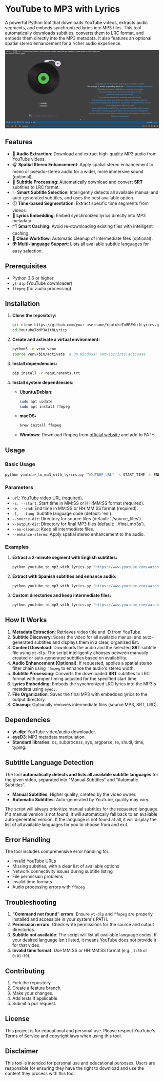 # YouTube to MP3 with Lyrics

A powerful Python tool that downloads YouTube videos, extracts audio segments, and embeds synchronized lyrics into MP3 files. This tool automatically downloads subtitles, converts them to LRC format, and embeds them directly into the MP3 metadata. It also features an optional spatial stereo enhancement for a richer audio experience.

![](images/2025-07-28_152226.png)

## Features

- 🎵 **Audio Extraction**: Download and extract high-quality MP3 audio from YouTube videos.
- 🎧 **Spatial Stereo Enhancement**: Apply spatial stereo enhancement to mono or pseudo-stereo audio for a wider, more immersive sound (optional).
- 📝 **Subtitle Processing**: Automatically download and convert **SRT** subtitles to LRC format.
- ✨ **Smart Subtitle Selection**: Intelligently detects all available manual and auto-generated subtitles, and uses the best available option.
- ⏱️ **Time-based Segmentation**: Extract specific time segments from videos.
- 🎤 **Lyrics Embedding**: Embed synchronized lyrics directly into MP3 metadata.
- 🗂️ **Smart Caching**: Avoid re-downloading existing files with intelligent caching.
- 🧹 **Clean Workflow**: Automatic cleanup of intermediate files (optional).
- 🌍 **Multi-language Support**: Lists all available subtitle languages for easy selection.

## Prerequisites

- Python 3.6 or higher
- `yt-dlp` (YouTube downloader)
- `ffmpeg` (for audio processing)

## Installation

1.  **Clone the repository:**
    ```bash
    git clone https://github.com/your-username/YoutubeToMP3WithLyrics.git
    cd YoutubeToMP3WithLyrics
    ```

2.  **Create and activate a virtual environment:**
    ```bash
    python3 -m venv venv
    source venv/bin/activate  # On Windows: venv\Scripts\activate
    ```

3.  **Install dependencies:**
    ```bash
    pip install -r requirements.txt
    ```

4.  **Install system dependencies:**
    - **Ubuntu/Debian:**
      ```bash
      sudo apt update
      sudo apt install ffmpeg
      ```
    - **macOS:**
      ```bash
      brew install ffmpeg
      ```
    - **Windows:**
      Download ffmpeg from [official website](https://ffmpeg.org/download.html) and add to PATH.

## Usage

### Basic Usage

```bash
python youtube_to_mp3_with_lyrics.py "YOUTUBE_URL" -s START_TIME -e END_TIME
```

### Parameters

- `url`: YouTube video URL (required).
- `-s, --start`: Start time in MM:SS or HH:MM:SS format (required).
- `-e, --end`: End time in MM:SS or HH:MM:SS format (required).
- `-l, --lang`: Subtitle language code (default: 'en').
- `--source-dir`: Directory for source files (default: './source_files').
- `--output-dir`: Directory for final MP3 files (default: './final_mp3s').
- `--no-cleanup`: Keep all intermediate files.
- `--enhance-stereo`: Apply spatial stereo enhancement to the audio.

### Examples

1.  **Extract a 2-minute segment with English subtitles:**
    ```bash
    python youtube_to_mp3_with_lyrics.py "https://www.youtube.com/watch?v=VIDEO_ID" -s 1:30 -e 3:30
    ```

2.  **Extract with Spanish subtitles and enhance audio:**
    ```bash
    python youtube_to_mp3_with_lyrics.py "https://www.youtube.com/watch?v=VIDEO_ID" -s 0:00 -e 5:00 -l es --enhance-stereo
    ```

3.  **Custom directories and keep intermediate files:**
    ```bash
    python youtube_to_mp3_with_lyrics.py "https://www.youtube.com/watch?v=VIDEO_ID" -s 2:15 -e 4:45 --source-dir ./downloads --output-dir ./music --no-cleanup
    ```

## How It Works

1.  **Metadata Extraction**: Retrieves video title and ID from YouTube.
2.  **Subtitle Discovery**: Scans the video for all available manual and auto-generated subtitles and displays them in a clear, organized list.
3.  **Content Download**: Downloads the audio and the selected **SRT** subtitle file using `yt-dlp`. The script intelligently chooses between manually created or auto-generated subtitles based on availability.
4.  **Audio Enhancement (Optional)**: If requested, applies a spatial stereo filter chain using `ffmpeg` to enhance the audio's stereo width.
5.  **Subtitle Processing**: Converts the downloaded **SRT** subtitles to LRC format with proper timing adjusted for the specified start time.
6.  **Lyrics Embedding**: Embeds the synchronized LRC lyrics into the MP3's metadata using `eyed3`.
7.  **File Organization**: Saves the final MP3 with embedded lyrics to the output directory.
8.  **Cleanup**: Optionally removes intermediate files (source MP3, SRT, LRC).

## Dependencies

- **yt-dlp**: YouTube video/audio downloader.
- **eyeD3**: MP3 metadata manipulation.
- **Standard libraries**: os, subprocess, sys, argparse, re, shutil, time, typing.

## Subtitle Language Detection

The tool **automatically detects and lists all available subtitle languages** for the given video, separated into "Manual Subtitles" and "Automatic Subtitles".

- **Manual Subtitles**: Higher quality, created by the video owner.
- **Automatic Subtitles**: Auto-generated by YouTube, quality may vary.

The script will always prioritize manual subtitles for the requested language. If a manual version is not found, it will automatically fall back to an available auto-generated version. If the language is not found at all, it will display the list of all available languages for you to choose from and exit.

## Error Handling

The tool includes comprehensive error handling for:
- Invalid YouTube URLs
- Missing subtitles, with a clear list of available options
- Network connectivity issues during subtitle listing
- File permission problems
- Invalid time formats
- Audio processing errors with `ffmpeg`

## Troubleshooting

1.  **"Command not found" errors**: Ensure `yt-dlp` and `ffmpeg` are properly installed and accessible in your system's PATH.
2.  **Permission errors**: Check write permissions for the source and output directories.
3.  **Subtitle not available**: The script will list all available language codes. If your desired language isn't listed, it means YouTube does not provide it for that video.
4.  **Invalid time format**: Use MM:SS or HH:MM:SS format (e.g., `1:30` or `0:01:30`).

## Contributing

1.  Fork the repository.
2.  Create a feature branch.
3.  Make your changes.
4.  Add tests if applicable.
5.  Submit a pull request.

## License

This project is for educational and personal use. Please respect YouTube's Terms of Service and copyright laws when using this tool.

## Disclaimer

This tool is intended for personal use and educational purposes. Users are responsible for ensuring they have the right to download and use the content they process with this tool.
